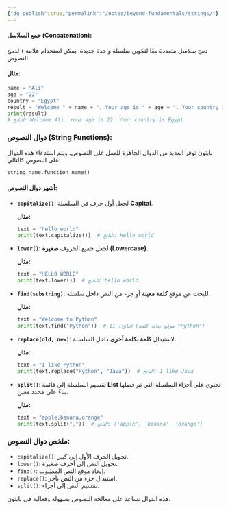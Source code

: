 ```yaml
---
{"dg-publish":true,"permalink":"/notes/beyond-fundamentals/strings/"}
---
```



#### **جمع السلاسل (Concatenation):**
دمج سلاسل متعددة معًا لتكوين سلسلة واحدة جديدة. يمكن استخدام علامة **`+`** لدمج النصوص.
  
#### **مثال:**
```python
name = "Ali"
age = "22"
country = "Egypt"
result = "Welcome " + name + ". Your age is " + age + ". Your country is " + country
print(result)
# الناتج: Welcome Ali. Your age is 22. Your country is Egypt
```

### **دوال النصوص (String Functions):**
بايثون توفر العديد من الدوال الجاهزة للعمل على النصوص، ويتم استدعاء هذه الدوال على النصوص كالتالي:
  
```python
string_name.function_name()
```

#### **أشهر دوال النصوص:**

- **`capitalize()`**: لجعل أول حرف في السلسلة **Capital**.
  
  **مثال:**
  ```python
  text = "hello world"
  print(text.capitalize())  # الناتج: Hello world
  ```

- **`lower()`**: لجعل جميع الحروف **صغيرة (Lowercase)**.
  
  **مثال:**
  ```python
  text = "HELLO WORLD"
  print(text.lower())  # الناتج: hello world
  ```

- **`find(substring)`**: للبحث عن موقع **كلمة معينة** أو جزء من النص داخل سلسلة.
  
  **مثال:**
  ```python
  text = "Welcome to Python"
  print(text.find("Python"))  # الناتج: 11 (موقع بداية كلمة "Python")
  ```

- **`replace(old, new)`**: لاستبدال **كلمة بكلمة أخرى** داخل السلسلة.
  
  **مثال:**
  ```python
  text = "I like Python"
  print(text.replace("Python", "Java"))  # الناتج: I like Java
  ```

- **`split()`**: تقسيم السلسلة إلى قائمة **List** تحتوي على أجزاء السلسلة التي تم فصلها بناءً على محدد معين.
  
  **مثال:**
  ```python
  text = "apple,banana,orange"
  print(text.split(","))  # الناتج: ['apple', 'banana', 'orange']
  ```

### **ملخص دوال النصوص:**
- `capitalize()`: تحويل الحرف الأول إلى كبير.
- `lower()`: تحويل النص إلى أحرف صغيرة.
- `find()`: إيجاد موقع النص المطلوب.
- `replace()`: استبدال جزء من النص بآخر.
- `split()`: تقسيم النص إلى أجزاء.

هذه الدوال تساعد على معالجة النصوص بسهولة وفعالية في بايثون.